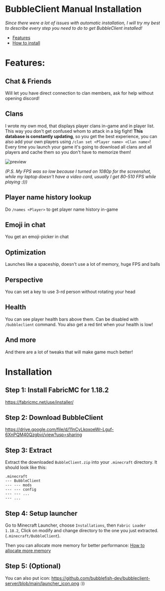 # **BubbleClient Manual Installation**
*Since there were a lot of issues with automatic installation, I will try my best to describe every step you need to do to get BubbleClient installed!*

* [Features](#features)
* [How to install](#installation)


# **Features**:
## **Chat** & **Friends**
Will let you have direct connection to clan members, ask for help without opening discord!


## **Clans**
I wrote my own mod, that displays player clans in-game and in player list. This way you don't get confused whom to attack in a big fight! **This database is constantly updating**, so you get the best experience, you can also add your own players using `/clan set <Player name> <Clan name>`! Every time you launch your game it's going to download all clans and all players and cache them so you don't have to memorize them!

![preview](https://i.ibb.co/h7Wjv4S/image.png)

*(P.S. My FPS was so low because I turned on 1080p for the screenshot, while my laptop doesn't have a video card, usually I get 80-510 FPS while playing :)))*


## **Player name history lookup**
Do `/names <Player>` to get player name history in-game


## **Emoji in chat**
You get an emoji-picker in chat


## **Optimization**
Launches like a spaceship, doesn't use a lot of memory, huge FPS and balls


## **Perspective**
You can set a key to use 3-rd person without rotating your head


## **Health**
You can see player health bars above them. Can be disabled with `/bubbleclient` command. You also get a red tint when your health is low!


## **And more**
And there are a lot of tweaks that will make game much better!


# Installation
## Step 1: Install FabricMC for 1.18.2
https://fabricmc.net/use/installer/

## Step 2: Download BubbleClient
https://drive.google.com/file/d/11nCyLkoxoeWr-Lguf-6XnPQM40Qzgbvi/view?usp=sharing

## Step 3: Extract
Extract the downloaded `BubbleClient.zip` into your `.minecraft` directory. It should look like this:
```
.minecraft
--- BubbleClient
--- --- mods
--- --- config
--- --- ...
--- ...
```

## Step 4: Setup launcher
Go to Minecraft Launcher, choose `Installations`, then `Fabric Loader 1.18.2`, Click on modify and change directory to the one you just extracted. (`.minecraft/BubbleClient`).

Then you can allocate more memory for better performance: [How to allocate more memory](https://scalacube.com/help/gameservers/minecraft/how-to-allocate-more-ram-to-your-minecraft-launchers)

## Step 5: (Optional)
You can also put icon: https://github.com/bubblefish-dev/bubbleclient-server/blob/main/launcher_icon.png :))
